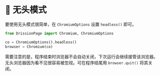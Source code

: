 # 🥦 无头模式

要使用无头模式很简单，在 `ChromiumOptions` 设置 `headless()` 即可。

```python
from DrissionPage import Chromium, ChromiumOptions

co = ChromiumOptions().headless()
browser = Chromium(co)
```

需要注意的是，程序结束时浏览器不会自动关闭，下次运行会继续接管该浏览器。无头浏览器因为看不见很容易被忽视。可在程序结尾用 `browser.quit()` 将其关闭。
```